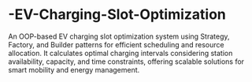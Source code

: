 # -EV-Charging-Slot-Optimization
An OOP-based EV charging slot optimization system using Strategy, Factory, and Builder patterns for efficient scheduling and resource allocation. It calculates optimal charging intervals considering station availability, capacity, and time constraints, offering scalable solutions for smart mobility and energy management.
